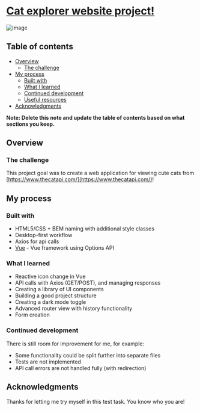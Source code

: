 # [Cat explorer website project!](https://makipetpaw.netlify.app/)
![image](https://user-images.githubusercontent.com/51524264/185929283-b7dbdec1-4ba3-4bd2-901c-fb6f8a4daba8.png)

## Table of contents

- [Overview](#overview)
  - [The challenge](#the-challenge)
- [My process](#my-process)
  - [Built with](#built-with)
  - [What I learned](#what-i-learned)
  - [Continued development](#continued-development)
  - [Useful resources](#useful-resources)
- [Acknowledgments](#acknowledgments)

**Note: Delete this note and update the table of contents based on what sections you keep.**

## Overview

### The challenge

This project goal was to create a web application for viewing cute cats from [https://www.thecatapi.com/](https://www.thecatapi.com/)!

## My process

### Built with

- HTML5/CSS + BEM naming with additional style classes
- Desktop-first workflow
- Axios for api calls
- [Vue](https://vuejs.org/) - Vue framework using Options API

### What I learned

- Reactive icon change in Vue
- API calls with Axios (GET/POST), and managing responses
- Creating a library of UI components
- Building a good project structure
- Creating a dark mode toggle
- Advanced router view with history functionality
- Form creation


### Continued development

There is still room for improvement for me, for example:
- Some functionality could be split further into separate files
- Tests are not implemented
- API call errors are not handled fully (with redirection)

## Acknowledgments

Thanks for letting me try myself in this test task. You know who you are!
